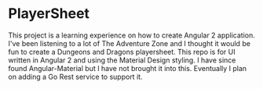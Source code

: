 # PlayerSheet
This project is a learning experience on how to create Angular 2 application. I've been listening to a lot
of The Adventure Zone and I thought it would be fun to create  a Dungeons and Dragons playersheet. This repo
is for UI written in Angular 2 and using the Material Design styling. I have since found Angular-Material
but I have not brought it into this. Eventually I plan on adding a Go Rest service to support it.